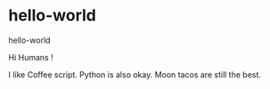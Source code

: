 # hello-world
hello-world

Hi Humans !

I like Coffee script.  Python is also okay.  Moon tacos
are still the best.
